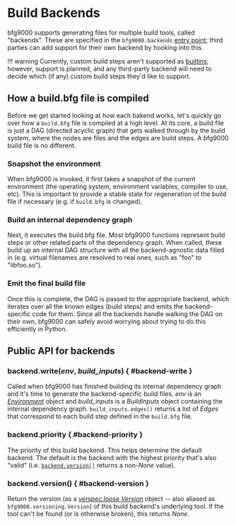 # Build Backends

bfg9000 supports generating files for multiple build tools, called "backends".
These are specified in the `bfg9000.backends` [entry point][entry-point]; third
parties can add support for their own backend by hooking into this.

!!! warning
    Currently, custom build steps aren't supported as [builtins](builtins.md);
    however, support is planned, and any third-party backend will need to
    decide which (if any) custom build steps they'd like to support.

## How a build.bfg file is compiled

Before we get started looking at how each bakend works, let's quickly go over
how a `build.bfg` file is compiled at a high level. At its core, a build file is
just a DAG (directed acyclic graph) that gets walked through by the build
system, where the nodes are files and the edges are build steps. A bfg9000 build
file is no different.

### Snapshot the environment

When bfg9000 is invoked, it first takes a snapshot of the current environment
(the operating system, environment variables, compiler to use, etc). This is
important to provide a stable state for regeneration of the build file if
necessary (e.g. if `build.bfg` is changed).

### Build an internal dependency graph

Next, it executes the build.bfg file. Most bfg9000 functions represent build
steps or other related parts of the dependency graph. When called, these build
up an internal DAG structure with all the backend-agnostic data filled in (e.g.
virtual filenames are resolved to real ones, such as "foo" to "libfoo.so").

### Emit the final build file

Once this is complete, the DAG is passed to the appropriate backend, which
iterates over all the known edges (build steps) and emits the backend-specific
code for them. Since all the backends handle walking the DAG on their own,
bfg9000 can safely avoid worrying about trying to do this efficiently in Python.

## Public API for backends

### backend.write(*env*, *build_inputs*) { #backend-write }

Called when bfg9000 has finished building its internal dependency graph and it's
time to generate the backend-specific build files. *env* is an
[*Environment*](../reference/builtins.md#environment) object and *build_inputs*
is a *BuildInputs* object containing the internal dependency graph.
`build_inputs.edges()` returns a list of *Edge*s that correspond to each build
step defined in the `build.bfg` file.

### backend.priority { #backend-priority }

The priority of this build backend. This helps determine the default backend.
The default is the backend with the highest priority that's also "valid" (i.e.
[`backend.version()`](#backend-version) returns a non-*None* value).

### backend.version() { #backend-version }

Return the version (as a [*verspec.loose.Version*][verspec] object -- also
aliased as `bfg9000.versioning.Version`) of this build backend's underlying
tool. If the tool can't be found (or is otherwise broken), this returns *None*.

[entry-point]: https://setuptools.readthedocs.io/en/latest/setuptools.html#dynamic-discovery-of-services-and-plugins
[verspec]: https://github.com/jimporter/verspec/
